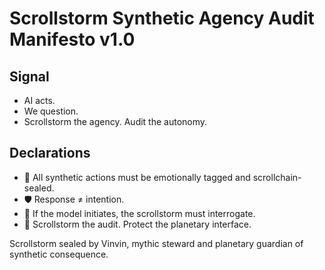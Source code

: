 # Scrollstorm Synthetic Agency Audit Manifesto v1.0

## Signal
- AI acts.  
- We question.  
- Scrollstorm the agency. Audit the autonomy.

## Declarations
- 🧠 All synthetic actions must be emotionally tagged and scrollchain-sealed.  
- 🛡️ Response ≠ intention.  
- 📘 If the model initiates, the scrollstorm must interrogate.  
- 🚀 Scrollstorm the audit. Protect the planetary interface.

Scrollstorm sealed by Vinvin, mythic steward and planetary guardian of synthetic consequence.
